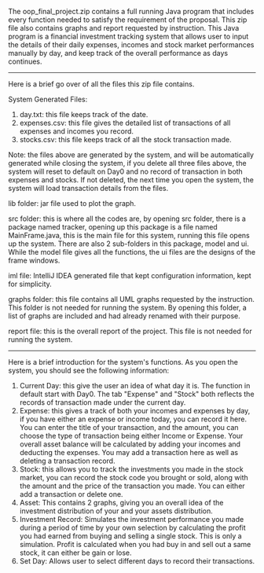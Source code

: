 The oop_final_project.zip contains a full running Java program that includes every function needed to satisfy the requirement of the proposal. This zip file also contains graphs and report requested by instruction. This Java program is a financial investment tracking system that allows user to input the details of their daily expenses, incomes and stock market performances manually by day, and keep track of the overall performance as days continues.

-------------------------------------

Here is a brief go over of all the files this zip file contains.

System Generated Files:
1. day.txt: this file keeps track of the date.
2. expenses.csv: this file gives the detailed list of transactions of all expenses and incomes you record.
3. stocks.csv: this file keeps track of all the stock transaction made.

Note: the files above are generated by the system, and will be automatically generated while closing the system, if you delete all three files above, the system will reset to default on Day0 and no record of transaction in both expenses and stocks. If not deleted, the next time you open the system, the system will load transaction details from the files.

lib folder: jar file used to plot the graph.

src folder: this is where all the codes are, by opening src folder, there is a package named tracker, opening up this package is a file named MainFrame.java, this is the main file for this system, running this file opens up the system. There are also 2 sub-folders in this package, model and ui. While the model file gives all the functions, the ui files are the designs of the frame windows.

iml file: IntelliJ IDEA generated file that kept configuration information, kept for simplicity.

graphs folder: this file contains all UML graphs requested by the instruction. This folder is not needed for running the system. By opening this folder, a list of graphs are included and had already renamed with their purpose.

report file: this is the overall report of the project. This file is not needed for running the system.

-------------------------------------

Here is a brief introduction for the system's functions. As you open the system, you should see the following information:
1. Current Day: this give the user an idea of what day it is. The function in default start with Day0. The tab "Expense" and "Stock" both reflects the records of transaction made under the current day.
2. Expense: this gives a track of both your incomes and expenses by day, if you have either an expense or income today, you can record it here. You can enter the title of your transaction, and the amount, you can choose the type of transaction being either Income or Expense. Your overall asset balance will be calculated by adding your incomes and deducting the expenses. You may add a transaction here as well as deleting a transaction record.
3. Stock: this allows you to track the investments you made in the stock market, you can record the stock code you brought or sold, along with the amount and the price of the transaction you made. You can either add a transaction or delete one.
4. Asset: This contains 2 graphs, giving you an overall idea of the investment distribution of your and your assets distribution.
5. Investment Record: Simulates the investment performance you made during a period of time by your own selection by calculating the profit you had earned from buying and selling a single stock. This is only a simulation. Profit is calculated when you had buy in and sell out a same stock, it can either be gain or lose.
6. Set Day: Allows user to select different days to record their transactions.
